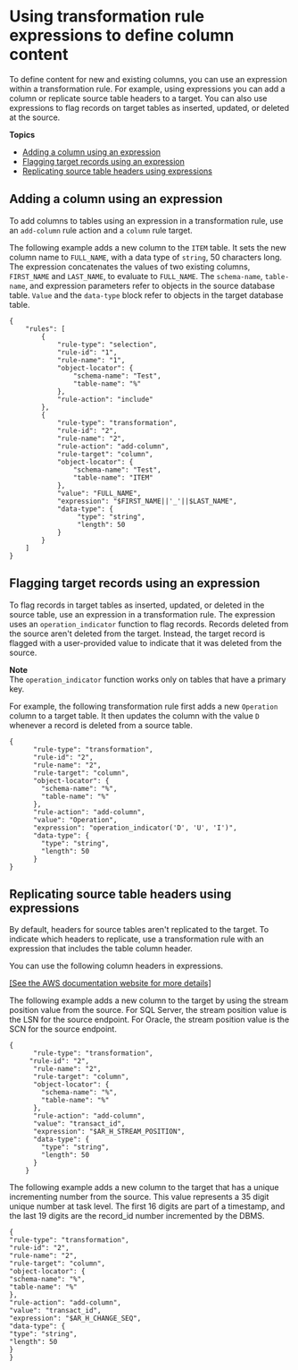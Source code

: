 # Using transformation rule expressions to define column content<a name="CHAP_Tasks.CustomizingTasks.TableMapping.SelectionTransformation.Expressions"></a>

To define content for new and existing columns, you can use an expression within a transformation rule\. For example, using expressions you can add a column or replicate source table headers to a target\. You can also use expressions to flag records on target tables as inserted, updated, or deleted at the source\. 

**Topics**
+ [Adding a column using an expression](#CHAP_Tasks.CustomizingTasks.TableMapping.SelectionTransformation.Expressions-adding)
+ [Flagging target records using an expression](#CHAP_Tasks.CustomizingTasks.TableMapping.SelectionTransformation.Expressions-Flagging)
+ [Replicating source table headers using expressions](#CHAP_Tasks.CustomizingTasks.TableMapping.SelectionTransformation.Expressions-Headers)

## Adding a column using an expression<a name="CHAP_Tasks.CustomizingTasks.TableMapping.SelectionTransformation.Expressions-adding"></a>

To add columns to tables using an expression in a transformation rule, use an `add-column` rule action and a `column` rule target\.

The following example adds a new column to the `ITEM` table\. It sets the new column name to `FULL_NAME`, with a data type of `string`, 50 characters long\. The expression concatenates the values of two existing columns, `FIRST_NAME` and `LAST_NAME`, to evaluate to `FULL_NAME`\. The `schema-name`, `table-name`, and expression parameters refer to objects in the source database table\. `Value` and the `data-type` block refer to objects in the target database table\.

```
{
    "rules": [
        {
            "rule-type": "selection", 
            "rule-id": "1",
            "rule-name": "1",
            "object-locator": {
                "schema-name": "Test",
                "table-name": "%"
            },
            "rule-action": "include"
        },
        {
            "rule-type": "transformation",
            "rule-id": "2",
            "rule-name": "2",
            "rule-action": "add-column",
            "rule-target": "column",
            "object-locator": {
                "schema-name": "Test",
                "table-name": "ITEM"
            },
            "value": "FULL_NAME",
            "expression": "$FIRST_NAME||'_'||$LAST_NAME",
            "data-type": {
                 "type": "string",
                 "length": 50
            }
        }
    ]
}
```

## Flagging target records using an expression<a name="CHAP_Tasks.CustomizingTasks.TableMapping.SelectionTransformation.Expressions-Flagging"></a>

To flag records in target tables as inserted, updated, or deleted in the source table, use an expression in a transformation rule\. The expression uses an `operation_indicator` function to flag records\. Records deleted from the source aren't deleted from the target\. Instead, the target record is flagged with a user\-provided value to indicate that it was deleted from the source\.

**Note**  
The `operation_indicator` function works only on tables that have a primary key\.

For example, the following transformation rule first adds a new `Operation` column to a target table\. It then updates the column with the value `D` whenever a record is deleted from a source table\.

```
{
      "rule-type": "transformation",
      "rule-id": "2",
      "rule-name": "2",
      "rule-target": "column",
      "object-locator": {
        "schema-name": "%",
        "table-name": "%"
      },
      "rule-action": "add-column",
      "value": "Operation",
      "expression": "operation_indicator('D', 'U', 'I')",
      "data-type": {
        "type": "string",
        "length": 50
      }
}
```

## Replicating source table headers using expressions<a name="CHAP_Tasks.CustomizingTasks.TableMapping.SelectionTransformation.Expressions-Headers"></a>

By default, headers for source tables aren't replicated to the target\. To indicate which headers to replicate, use a transformation rule with an expression that includes the table column header\. 

You can use the following column headers in expressions\. 

[\[See the AWS documentation website for more details\]](http://docs.aws.amazon.com/dms/latest/userguide/CHAP_Tasks.CustomizingTasks.TableMapping.SelectionTransformation.Expressions.html)

The following example adds a new column to the target by using the stream position value from the source\. For SQL Server, the stream position value is the LSN for the source endpoint\. For Oracle, the stream position value is the SCN for the source endpoint\.

```
{
      "rule-type": "transformation",
     "rule-id": "2",
      "rule-name": "2",
      "rule-target": "column",
      "object-locator": {
        "schema-name": "%",
        "table-name": "%"
      },
      "rule-action": "add-column",
      "value": "transact_id",
      "expression": "$AR_H_STREAM_POSITION",
      "data-type": {
        "type": "string",
        "length": 50
      }
    }
```

The following example adds a new column to the target that has a unique incrementing number from the source\. This value represents a 35 digit unique number at task level\. The first 16 digits are part of a timestamp, and the last 19 digits are the record\_id number incremented by the DBMS\.

```
{
"rule-type": "transformation",
"rule-id": "2",
"rule-name": "2",
"rule-target": "column",
"object-locator": {
"schema-name": "%",
"table-name": "%"
},
"rule-action": "add-column",
"value": "transact_id",
"expression": "$AR_H_CHANGE_SEQ",
"data-type": {
"type": "string",
"length": 50
}
}
```